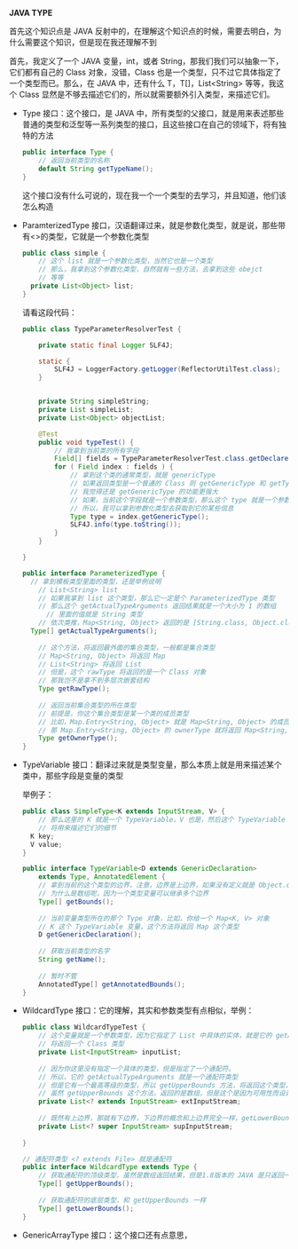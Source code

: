 **JAVA TYPE**

首先这个知识点是 JAVA 反射中的，在理解这个知识点的时候，需要去明白，为什么需要这个知识，但是现在我还理解不到

首先，我定义了一个 JAVA 变量，int，或者 String，那我们我们可以抽象一下，它们都有自己的 Class 对象，没错，Class 也是一个类型，只不过它具体指定了一个类型而已。那么，在 JAVA 中，还有什么 T，T[]，List\<String\> 等等，我这个 Class 显然是不够去描述它们的，所以就需要额外引入类型，来描述它们。



* Type 接口：这个接口，是 JAVA 中，所有类型的父接口，就是用来表述那些普通的类型和泛型等一系列类型的接口，且这些接口在自己的领域下，将有独特的方法

  ```java
  public interface Type {
      // 返回当前类型的名称
      default String getTypeName();
  }
  ```

  这个接口没有什么可说的，现在我一个一个类型的去学习，并且知道，他们该怎么构造

* ParamterizedType 接口，汉语翻译过来，就是参数化类型，就是说，那些带有<>的类型，它就是一个参数化类型

  ```java
  public class simple {
      // 这个 list 就是一个参数化类型，当然它也是一个类型
      // 那么，我拿到这个参数化类型，自然就有一些方法，去拿到这些 obejct
      // 等等
  	private List<Object> list;
  }
  ```

  请看这段代码：

  ```java
  public class TypeParameterResolverTest {
  
      private static final Logger SLF4J;
  
      static {
          SLF4J = LoggerFactory.getLogger(ReflectorUtilTest.class);
      }
  
  
      private String simpleString;
      private List simpleList;
      private List<Object> objectList;
  
      @Test
      public void typeTest() {
          // 我拿到当前类的所有字段
          Field[] fields = TypeParameterResolverTest.class.getDeclaredFields();
          for ( Field index : fields ) {
              // 拿到这个类的通常类型，就是 genericType
              // 如果返回类型是一个普通的 Class 则 getGenericType 和 getType 是一样的
              // 我觉得还是 getGenericType 的功能更强大
              // 如果，当前这个字段就是一个参数类型，那么这个 type 就是一个参数化类型的一个实例
              // 所以，我可以拿到参数化类型去获取到它的某些信息
              Type type = index.getGenericType();
              SLF4J.info(type.toString());
          }
      }
  
  }
  ```

  ```java
  public interface ParameterizedType {
  	// 拿到模板类型里面的类型，还是举例说明
      // List<String> list
      // 如果我拿到 list 这个类型，那么它一定是个 ParameterizedType 类型
      // 那么这个 getActualTypeArguments 返回结果就是一个大小为 1 的数组
    	// 里面的值就是 String 类型
      // 依次类推，Map<String, Object> 返回的是 [String.class, Object.class]
  	Type[] getActualTypeArguments();
      
      // 这个方法，将返回最外面的集合类型，一般都是集合类型
      // Map<String, Object> 将返回 Map
      // List<String> 将返回 List
      // 但是，这个 rawType 将返回的是一个 Class 对象
      // 那我岂不是拿不到多层次嵌套结构
      Type getRawType();
      
      // 返回当前集合类型的所在类型
      // 前提是，你这个集合类型是某一个类的成员类型
      // 比如，Map.Entry<String, Object> 就是 Map<String, Object> 的成员类型
      // 那 Map.Entry<String, Object> 的 ownerType 就将返回 Map<String, Object>
      Type getOwnerType();
  }
  ```
  
* TypeVariable 接口：翻译过来就是类型变量，那么本质上就是用来描述某个类中，那些字段是变量的类型

  举例子：

  ```java
  public class SimpleType<K extends InputStream, V> {
      // 那么这里的 K 就是一个 TypeVariable，V 也是，然后这个 TypeVariable 的一些方法
      // 将用来描述它们的细节
  	K key;
  	V value;
  }
  ```

  ```java
  public interface TypeVariable<D extends GenericDeclaration> 
      extends Type, AnnotatedElement {
      // 拿到当前的这个类型的边界，注意，边界是上边界，如果没有定义就是 Object.class
      // 为什么是数组呢，因为一个类型变量可以继承多个边界
      Type[] getBounds();
      
      // 当前变量类型所在的那个 Type 对象，比如，你给一个 Map<K, V> 对象
      // K 这个 TypeVariable 变量，这个方法将返回 Map 这个类型
      D getGenericDeclaration();
      
      // 获取当前类型的名字
      String getName();
      
      // 暂时不管
      AnnotatedType[] getAnnotatedBounds();
  }
  ```

* WildcardType 接口：它的理解，其实和参数类型有点相似，举例：

  ```java
  public class WildcardTypeTest {
      // 这个变量就是一个参数类型，因为它指定了 List 中具体的实体，就是它的 getActualTypeArguments 
      // 将返回一个 Class 类型
      private List<InputStream> inputList;
      
      // 因为你这里没有指定一个具体的类型，但是指定了一个通配符。
      // 所以，它的 getActualTypeArguments 就是一个通配符类型
      // 但是它有一个最高等级的类型，所以 getUpperBounds 方法，将返回这个类型，
      // 虽然 getUpperBounds 这个方法，返回的是数组，但是这个是因为可用性而设计的
      private List<? extends InputStream> extInputStream;
      
      // 既然有上边界，那就有下边界，下边界的概念和上边界完全一样，getLowerBounds 将返回这个类型
      private List<? super InputStream> supInputStream;
      
  }
  ```

  ```java
  // 通配符类型 <? extends File> 就是通配符
  public interface WildcardType extends Type {
      // 获取通配符的顶级类型，虽然是数组返回结果，但是1.8版本的 JAVA 是只返回一个类型
      Type[] getUpperBounds();
      
      // 获取通配符的底层类型，和 getUpperBounds 一样
      Type[] getLowerBounds();
  }
  ```

* GenericArrayType 接口：这个接口还有点意思，